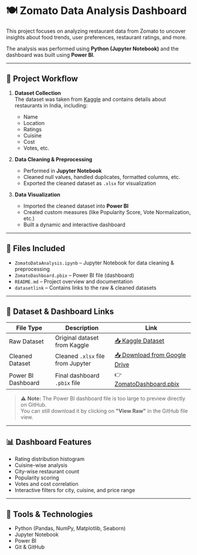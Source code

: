 # 🍽️ Zomato Data Analysis Dashboard

This project focuses on analyzing restaurant data from Zomato to uncover insights about food trends, user preferences, restaurant ratings, and more.

The analysis was performed using **Python (Jupyter Notebook)** and the dashboard was built using **Power BI**.

---

## 📌 Project Workflow

1. **Dataset Collection**  
   The dataset was taken from [Kaggle](https://www.kaggle.com/datasets/darshangandhi/zomato-india-dataset?resource=download) and contains details about restaurants in India, including:
   - Name
   - Location
   - Ratings
   - Cuisine
   - Cost
   - Votes, etc.

2. **Data Cleaning & Preprocessing**  
   - Performed in **Jupyter Notebook**
   - Cleaned null values, handled duplicates, formatted columns, etc.
   - Exported the cleaned dataset as `.xlsx` for visualization

3. **Data Visualization**  
   - Imported the cleaned dataset into **Power BI**
   - Created custom measures (like Popularity Score, Vote Normalization, etc.)
   - Built a dynamic and interactive dashboard

---

## 📂 Files Included

- `ZomatoDataAnalysis.ipynb` – Jupyter Notebook for data cleaning & preprocessing
- `ZomatoDashboard.pbix` – Power BI file (dashboard)
- `README.md` – Project overview and documentation
- `datasetlink` – Contains links to the raw & cleaned datasets

---

## 🔗 Dataset & Dashboard Links

| File Type        | Description            | Link |
|------------------|------------------------|------|
| Raw Dataset       | Original dataset from Kaggle | [📥 Kaggle Dataset](https://www.kaggle.com/datasets/darshangandhi/zomato-india-dataset?resource=download) |
| Cleaned Dataset   | Cleaned `.xlsx` file from Jupyter | [📥 Download from Google Drive](https://docs.google.com/spreadsheets/d/1BZPBusa_wJoFHbcOXi9fX9EsRFNuTomT/edit?usp=sharing&ouid=103000238047034750178&rtpof=true&sd=true) |
| Power BI Dashboard | Final dashboard `.pbix` file |   👉 [ZomatoDashboard.pbix](./ZomatoDashboard.pbix) |

> ⚠️ **Note:** The Power BI dashboard file is too large to preview directly on GitHub.  
> You can still download it by clicking on **"View Raw"** in the GitHub file view.

---

## 📊 Dashboard Features

- Rating distribution histogram
- Cuisine-wise analysis
- City-wise restaurant count
- Popularity scoring
- Votes and cost correlation
- Interactive filters for city, cuisine, and price range

---

## 📌 Tools & Technologies

- Python (Pandas, NumPy, Matplotlib, Seaborn)
- Jupyter Notebook
- Power BI
- Git & GitHub
